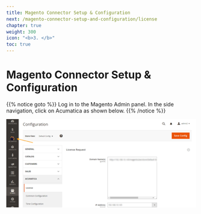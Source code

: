 ```yaml
---
title: Magento Connector Setup & Configuration
next: /magento-connector-setup-and-configuration/license
chapter: true
weight: 300
icon: "<b>3. </b>"
toc: true
---
```



# Magento Connector Setup & Configuration

{{% notice goto %}}
Log in to the Magento Admin panel. In the side navigation, click on Acumatica as shown below.
{{% /notice %}}

![home](images/home.png?classes=shadow)
